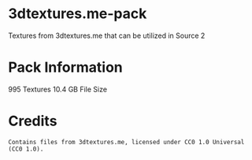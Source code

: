 # 3dtextures.me-pack
Textures from 3dtextures.me that can be utilized in Source 2

# Pack Information
995 Textures
10.4 GB File Size 

# Credits
````
Contains files from 3dtextures.me, licensed under CC0 1.0 Universal (CC0 1.0).
````

